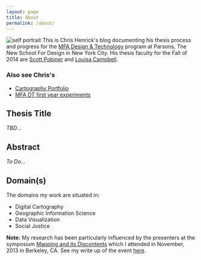 ```yaml
---
layout: page
title: About 
permalink: /about/
---
```


![self portrait](../assets/cafe-instagram.png)
This is Chris Henrick's blog documenting his thesis process and progress for the [MFA Design & Technology](http://www.newschool.edu/parsons/mfa-design-technology/) program at Parsons, The New School For Design in New York City. His thesis faculty for the Fall of 2014 are [Scott Pobiner](http://www.newschool.edu/parsons/faculty.aspx?id=4e44-6331-4f44-5134) and [Louisa Campbell](http://mfadt.parsons.edu/2014/faculty/louisa-campbell).

### Also see Chris's
- [Cartography Portfolio](http://chrishenrick.com)
- [MFA DT first year experiments](http://chenrickmfadt.wordpress.com/)

## Thesis Title

*TBD...*

## Abstract

*To Do...*

## Domain(s)
The domains my work are situated in:  

- Digital Cartography 
- Geographic Information Science
- Data Visualization 
- Social Justice

**Note:** My research has been particularly influenced by the presenters at the symposium [Mapping and its Discontents](http://ced.berkeley.edu/events-media/events/mapping-and-its-discontents) which I attended in November, 2013 in Berkeley, CA. See my write up of the event [here](http://chenrickmfadt.wordpress.com/2013/11/02/mapping-and-its-discontents-berkeley-ca/).